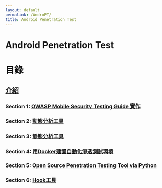 ```yaml
---
layout: default
permalink: /AndroPT/
title: Android Penetration Test
---
```

# Android Penetration Test #

# 目錄 #

## [介紹](https://liuelves.github.io/AndroPT/intro/) ##

### Section 1: [OWASP Mobile Security Testing Guide 實作](https://liuelves.github.io/AndroPT/OMSTG/) ###

### Section 2: [動態分析工具](https://liuelves.github.io/AndroPT/Dynamic/) ### 

### Section 3: [靜態分析工具](https://liuelves.github.io/AndroPT/Static/) ###  

### Section 4: [用Docker建置自動化滲透測試環境](https://liuelves.github.io/AndroPT/Docker/) ### 

### Section 5: [Open Source Penetration Testing Tool via Python](https://liuelves.github.io/AndroPT/Python_Tool/) ###

### Section 6: [Hook工具](https://liuelves.github.io/AndroPT/Hook/) ### 

